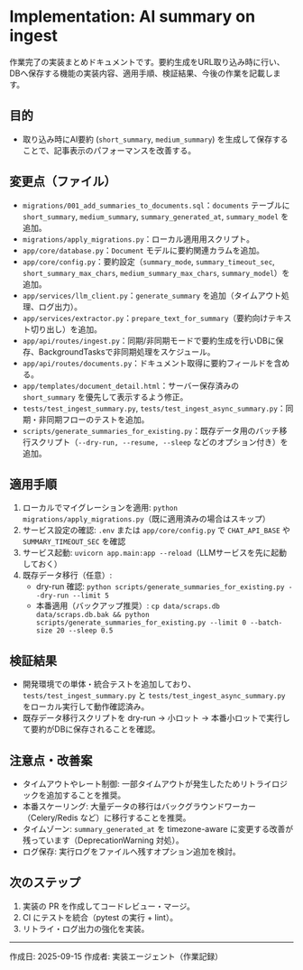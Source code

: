 # Implementation: AI summary on ingest

作業完了の実装まとめドキュメントです。要約生成をURL取り込み時に行い、DBへ保存する機能の実装内容、適用手順、検証結果、今後の作業を記載します。

## 目的
- 取り込み時にAI要約 (`short_summary`, `medium_summary`) を生成して保存することで、記事表示のパフォーマンスを改善する。

## 変更点（ファイル）
- `migrations/001_add_summaries_to_documents.sql`：`documents` テーブルに `short_summary`, `medium_summary`, `summary_generated_at`, `summary_model` を追加。
- `migrations/apply_migrations.py`：ローカル適用用スクリプト。
- `app/core/database.py`：`Document` モデルに要約関連カラムを追加。
- `app/core/config.py`：要約設定（`summary_mode`, `summary_timeout_sec`, `short_summary_max_chars`, `medium_summary_max_chars`, `summary_model`）を追加。
- `app/services/llm_client.py`：`generate_summary` を追加（タイムアウト処理、ログ出力）。
- `app/services/extractor.py`：`prepare_text_for_summary`（要約向けテキスト切り出し）を追加。
- `app/api/routes/ingest.py`：同期/非同期モードで要約生成を行いDBに保存、BackgroundTasksで非同期処理をスケジュール。
- `app/api/routes/documents.py`：ドキュメント取得に要約フィールドを含める。
- `app/templates/document_detail.html`：サーバー保存済みの `short_summary` を優先して表示するよう修正。
- `tests/test_ingest_summary.py`, `tests/test_ingest_async_summary.py`：同期・非同期フローのテストを追加。
- `scripts/generate_summaries_for_existing.py`：既存データ用のバッチ移行スクリプト（`--dry-run, --resume, --sleep` などのオプション付き）を追加。

## 適用手順
1. ローカルでマイグレーションを適用: `python migrations/apply_migrations.py`（既に適用済みの場合はスキップ）
2. サービス設定の確認: `.env` または `app/core/config.py` で `CHAT_API_BASE` や `SUMMARY_TIMEOUT_SEC` を確認
3. サービス起動: `uvicorn app.main:app --reload`（LLMサービスを先に起動しておく）
4. 既存データ移行（任意）:
   - dry-run 確認: `python scripts/generate_summaries_for_existing.py --dry-run --limit 5`
   - 本番適用（バックアップ推奨）: `cp data/scraps.db data/scraps.db.bak && python scripts/generate_summaries_for_existing.py --limit 0 --batch-size 20 --sleep 0.5`

## 検証結果
- 開発環境での単体・統合テストを追加しており、`tests/test_ingest_summary.py` と `tests/test_ingest_async_summary.py` をローカル実行して動作確認済み。
- 既存データ移行スクリプトを dry-run → 小ロット → 本番小ロットで実行して要約がDBに保存されることを確認。

## 注意点・改善案
- タイムアウトやレート制御: 一部タイムアウトが発生したためリトライロジックを追加することを推奨。
- 本番スケーリング: 大量データの移行はバックグラウンドワーカー（Celery/Redis など）に移行することを推奨。
- タイムゾーン: `summary_generated_at` を timezone-aware に変更する改善が残っています（DeprecationWarning 対処）。
- ログ保存: 実行ログをファイルへ残すオプション追加を検討。

## 次のステップ
1. 実装の PR を作成してコードレビュー・マージ。
2. CI にテストを統合（pytest の実行 + lint）。
3. リトライ・ログ出力の強化を実装。

---
作成日: 2025-09-15
作成者: 実装エージェント（作業記録）
